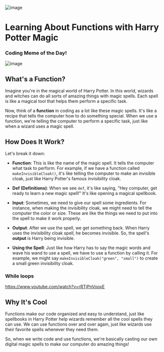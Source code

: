 ![image](https://github.com/ShimkusAcademy/rock/assets/88108711/7f5d20e4-8531-4560-a18d-29973123f620)


# Learning About Functions with Harry Potter Magic

### Coding Meme of the Day!
![image](https://github.com/ShimkusAcademy/rock/assets/88108711/dba35586-8c40-40eb-bdca-952b95181a11)


## What's a Function?

Imagine you're in the magical world of Harry Potter. In this world, wizards and witches can do all sorts of amazing things with magic spells. Each spell is like a magical tool that helps them perform a specific task.

Now, think of a **function** in coding as a lot like these magic spells. It's like a recipe that tells the computer how to do something special. When we use a function, we're telling the computer to perform a specific task, just like when a wizard uses a magic spell.

## How Does It Work?

Let's break it down:

- **Function**: This is like the name of the magic spell. It tells the computer what task to perform. For example, if we have a function called `makeInvisibleCloak()`, it's like telling the computer to make an invisible cloak, just like Harry Potter's famous invisibility cloak.

- **Def (Definitions)**: When we see `def`, it's like saying, "Hey computer, get ready to learn a new magic spell!" It's like opening a magical spellbook.

- **Input**: Sometimes, we need to give our spell some ingredients. For instance, when making the invisibility cloak, we might need to tell the computer the color or size. These are like the things we need to put into the spell to make it work properly.

- **Output**: After we use the spell, we get something back. When Harry uses the invisibility cloak spell, he becomes invisible. So, the spell's **output** is Harry being invisible.

- **Using the Spell**: Just like how Harry has to say the magic words and wave his wand to use a spell, we have to use a function by calling it. For example, we might say `makeInvisibleCloak("green", "small")` to create a small green invisibility cloak.

### While loops

https://www.youtube.com/watch?v=rRTjPnVooxE

## Why It's Cool

Functions make our code organized and easy to understand, just like spellbooks in Harry Potter help wizards remember all the cool spells they can use. We can use functions over and over again, just like wizards use their favorite spells whenever they need them.

So, when we write code and use functions, we're basically casting our own digital magic spells to make our computer do amazing things!
